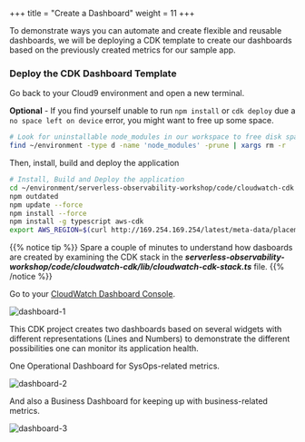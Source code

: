 +++
title = "Create a Dashboard"
weight = 11
+++

To demonstrate ways you can automate and create flexible and reusable dashboards, we will be deploying a CDK template to create our dashboards based on the previously created metrics for our sample app.

### Deploy the CDK Dashboard Template

Go back to your Cloud9 environment and open a new terminal.

**Optional** - If you find yourself unable to run `npm install` or `cdk deploy` due a `no space left on device` error, you might want to free up some space.

```sh
# Look for uninstallable node_modules in our workspace to free disk space
find ~/environment -type d -name 'node_modules' -prune | xargs rm -r
```

Then, install, build and deploy the application

```sh
# Install, Build and Deploy the application
cd ~/environment/serverless-observability-workshop/code/cloudwatch-cdk
npm outdated
npm update --force
npm install --force
npm install -g typescript aws-cdk
export AWS_REGION=$(curl http://169.254.169.254/latest/meta-data/placement/region) cdk deploy -c stack_name=monitoring-app
```

{{% notice tip %}}
Spare a couple of minutes to understand how dasboards are created by examining the CDK stack in the ***serverless-observability-workshop/code/cloudwatch-cdk/lib/cloudwatch-cdk-stack.ts*** file.
{{% /notice %}}

Go to your [CloudWatch Dashboard Console](https://console.aws.amazon.com/cloudwatch/home?#dashboards:).

![dashboard-1](/images/dashboard_1.png)

This CDK project creates two dashboards based on several widgets with different representations (Lines and Numbers) to demonstrate the different possibilities one can monitor its application health. 

One Operational Dashboard for SysOps-related metrics.

![dashboard-2](/images/dashboard_2.png)

And also a Business Dashboard for keeping up with business-related metrics.

![dashboard-3](/images/dashboard_3.png)

